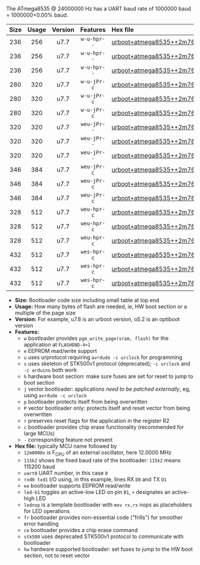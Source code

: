 The ATmega8535 @ 24000000 Hz has a UART baud rate of 1000000 baud = 1000000+0.00% baud.

|Size|Usage|Version|Features|Hex file|
|:-:|:-:|:-:|:-:|:--|
|236|256|u7.7|`w-u-hpr--`|[urboot+atmega8535++2m7648x++115k2_uart0_rxd0_txd1_led+b0_fr_hw.hex](https://raw.githubusercontent.com/stefanrueger/urboot.hex/main/mcus/atmega8535/external_oscillator/fcpu++2m7648_Hz/br++115k2_bps/urboot+atmega8535++2m7648x++115k2_uart0_rxd0_txd1_led+b0_fr_hw.hex)|
|236|256|u7.7|`w-u-hpr--`|[urboot+atmega8535++2m7648x++115k2_uart0_rxd0_txd1_led+b7_fr_hw.hex](https://raw.githubusercontent.com/stefanrueger/urboot.hex/main/mcus/atmega8535/external_oscillator/fcpu++2m7648_Hz/br++115k2_bps/urboot+atmega8535++2m7648x++115k2_uart0_rxd0_txd1_led+b7_fr_hw.hex)|
|236|256|u7.7|`w-u-hpr--`|[urboot+atmega8535++2m7648x++115k2_uart0_rxd0_txd1_lednop_fr_hw.hex](https://raw.githubusercontent.com/stefanrueger/urboot.hex/main/mcus/atmega8535/external_oscillator/fcpu++2m7648_Hz/br++115k2_bps/urboot+atmega8535++2m7648x++115k2_uart0_rxd0_txd1_lednop_fr_hw.hex)|
|280|320|u7.7|`w-u-jPr-c`|[urboot+atmega8535++2m7648x++115k2_uart0_rxd0_txd1_led+b0_fr_ce.hex](https://raw.githubusercontent.com/stefanrueger/urboot.hex/main/mcus/atmega8535/external_oscillator/fcpu++2m7648_Hz/br++115k2_bps/urboot+atmega8535++2m7648x++115k2_uart0_rxd0_txd1_led+b0_fr_ce.hex)|
|280|320|u7.7|`w-u-jPr-c`|[urboot+atmega8535++2m7648x++115k2_uart0_rxd0_txd1_led+b7_fr_ce.hex](https://raw.githubusercontent.com/stefanrueger/urboot.hex/main/mcus/atmega8535/external_oscillator/fcpu++2m7648_Hz/br++115k2_bps/urboot+atmega8535++2m7648x++115k2_uart0_rxd0_txd1_led+b7_fr_ce.hex)|
|280|320|u7.7|`w-u-jPr-c`|[urboot+atmega8535++2m7648x++115k2_uart0_rxd0_txd1_lednop_fr_ce.hex](https://raw.githubusercontent.com/stefanrueger/urboot.hex/main/mcus/atmega8535/external_oscillator/fcpu++2m7648_Hz/br++115k2_bps/urboot+atmega8535++2m7648x++115k2_uart0_rxd0_txd1_lednop_fr_ce.hex)|
|320|320|u7.7|`weu-jPr--`|[urboot+atmega8535++2m7648x++115k2_uart0_rxd0_txd1_ee_led+b0_fr.hex](https://raw.githubusercontent.com/stefanrueger/urboot.hex/main/mcus/atmega8535/external_oscillator/fcpu++2m7648_Hz/br++115k2_bps/urboot+atmega8535++2m7648x++115k2_uart0_rxd0_txd1_ee_led+b0_fr.hex)|
|320|320|u7.7|`weu-jPr--`|[urboot+atmega8535++2m7648x++115k2_uart0_rxd0_txd1_ee_led+b7_fr.hex](https://raw.githubusercontent.com/stefanrueger/urboot.hex/main/mcus/atmega8535/external_oscillator/fcpu++2m7648_Hz/br++115k2_bps/urboot+atmega8535++2m7648x++115k2_uart0_rxd0_txd1_ee_led+b7_fr.hex)|
|320|320|u7.7|`weu-jPr--`|[urboot+atmega8535++2m7648x++115k2_uart0_rxd0_txd1_ee_lednop_fr.hex](https://raw.githubusercontent.com/stefanrueger/urboot.hex/main/mcus/atmega8535/external_oscillator/fcpu++2m7648_Hz/br++115k2_bps/urboot+atmega8535++2m7648x++115k2_uart0_rxd0_txd1_ee_lednop_fr.hex)|
|346|384|u7.7|`weu-jPr-c`|[urboot+atmega8535++2m7648x++115k2_uart0_rxd0_txd1_ee_led+b0_fr_ce.hex](https://raw.githubusercontent.com/stefanrueger/urboot.hex/main/mcus/atmega8535/external_oscillator/fcpu++2m7648_Hz/br++115k2_bps/urboot+atmega8535++2m7648x++115k2_uart0_rxd0_txd1_ee_led+b0_fr_ce.hex)|
|346|384|u7.7|`weu-jPr-c`|[urboot+atmega8535++2m7648x++115k2_uart0_rxd0_txd1_ee_led+b7_fr_ce.hex](https://raw.githubusercontent.com/stefanrueger/urboot.hex/main/mcus/atmega8535/external_oscillator/fcpu++2m7648_Hz/br++115k2_bps/urboot+atmega8535++2m7648x++115k2_uart0_rxd0_txd1_ee_led+b7_fr_ce.hex)|
|346|384|u7.7|`weu-jPr-c`|[urboot+atmega8535++2m7648x++115k2_uart0_rxd0_txd1_ee_lednop_fr_ce.hex](https://raw.githubusercontent.com/stefanrueger/urboot.hex/main/mcus/atmega8535/external_oscillator/fcpu++2m7648_Hz/br++115k2_bps/urboot+atmega8535++2m7648x++115k2_uart0_rxd0_txd1_ee_lednop_fr_ce.hex)|
|328|512|u7.7|`weu-hpr-c`|[urboot+atmega8535++2m7648x++115k2_uart0_rxd0_txd1_ee_led+b0_fr_ce_hw.hex](https://raw.githubusercontent.com/stefanrueger/urboot.hex/main/mcus/atmega8535/external_oscillator/fcpu++2m7648_Hz/br++115k2_bps/urboot+atmega8535++2m7648x++115k2_uart0_rxd0_txd1_ee_led+b0_fr_ce_hw.hex)|
|328|512|u7.7|`weu-hpr-c`|[urboot+atmega8535++2m7648x++115k2_uart0_rxd0_txd1_ee_led+b7_fr_ce_hw.hex](https://raw.githubusercontent.com/stefanrueger/urboot.hex/main/mcus/atmega8535/external_oscillator/fcpu++2m7648_Hz/br++115k2_bps/urboot+atmega8535++2m7648x++115k2_uart0_rxd0_txd1_ee_led+b7_fr_ce_hw.hex)|
|328|512|u7.7|`weu-hpr-c`|[urboot+atmega8535++2m7648x++115k2_uart0_rxd0_txd1_ee_lednop_fr_ce_hw.hex](https://raw.githubusercontent.com/stefanrueger/urboot.hex/main/mcus/atmega8535/external_oscillator/fcpu++2m7648_Hz/br++115k2_bps/urboot+atmega8535++2m7648x++115k2_uart0_rxd0_txd1_ee_lednop_fr_ce_hw.hex)|
|432|512|u7.7|`wes-hpr-c`|[urboot+atmega8535++2m7648x++115k2_uart0_rxd0_txd1_ee_led+b0_fr_ce_stk500_hw.hex](https://raw.githubusercontent.com/stefanrueger/urboot.hex/main/mcus/atmega8535/external_oscillator/fcpu++2m7648_Hz/br++115k2_bps/urboot+atmega8535++2m7648x++115k2_uart0_rxd0_txd1_ee_led+b0_fr_ce_stk500_hw.hex)|
|432|512|u7.7|`wes-hpr-c`|[urboot+atmega8535++2m7648x++115k2_uart0_rxd0_txd1_ee_led+b7_fr_ce_stk500_hw.hex](https://raw.githubusercontent.com/stefanrueger/urboot.hex/main/mcus/atmega8535/external_oscillator/fcpu++2m7648_Hz/br++115k2_bps/urboot+atmega8535++2m7648x++115k2_uart0_rxd0_txd1_ee_led+b7_fr_ce_stk500_hw.hex)|
|432|512|u7.7|`wes-hpr-c`|[urboot+atmega8535++2m7648x++115k2_uart0_rxd0_txd1_ee_lednop_fr_ce_stk500_hw.hex](https://raw.githubusercontent.com/stefanrueger/urboot.hex/main/mcus/atmega8535/external_oscillator/fcpu++2m7648_Hz/br++115k2_bps/urboot+atmega8535++2m7648x++115k2_uart0_rxd0_txd1_ee_lednop_fr_ce_stk500_hw.hex)|

- **Size:** Bootloader code size including small table at top end
- **Usage:** How many bytes of flash are needed, ie, HW boot section or a multiple of the page size
- **Version:** For example, u7.6 is an urboot version, o5.2 is an optiboot version
- **Features:**
  + `w` bootloader provides `pgm_write_page(sram, flash)` for the application at `FLASHEND-4+1`
  + `e` EEPROM read/write support
  + `u` uses urprotocol requiring `avrdude -c urclock` for programming
  + `s` uses skeleton of STK500v1 protocol (deprecated); `-c urclock` and `-c arduino` both work
  + `h` hardware boot section: make sure fuses are set for reset to jump to boot section
  + `j` vector bootloader: applications *need to be patched externally*, eg, using `avrdude -c urclock`
  + `p` bootloader protects itself from being overwritten
  + `P` vector bootloader only: protects itself and reset vector from being overwritten
  + `r` preserves reset flags for the application in the register R2
  + `c` bootloader provides chip erase functionality (recommended for large MCUs)
  + `-` corresponding feature not present
- **Hex file:** typically MCU name followed by
  + `12m0000x` is F<sub>CPU</sub> of an external oscillator, here 12.0000 MHz
  + `115k2` shows the fixed baud rate of the bootloader: `115k2` means 115200 baud
  + `uart0` UART number, in this case `0`
  + `rxd0 txd1` I/O using, in this example, lines RX `D0` and TX `D1`
  + `ee` bootloader supports EEPROM read/write
  + `led-b1` toggles an active-low LED on pin `B1`, `+` designates an active-high LED
  + `lednop` is a template bootloader with `mov rx,rx` nops as placeholders for LED operations
  + `fr` bootloader provides non-essential code ("frills") for smoother error handling
  + `ce` bootloader provides a chip erase command
  + `stk500` uses deprecated STK500v1 protocol to communicate with bootloader
  + `hw` hardware supported bootloader: set fuses to jump to the HW boot section, not to reset vector
